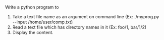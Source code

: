 Write a python program to

1. Take a text file name as an argument on command line (Ex: ./myprog.py --input /home/user/comp.txt)
2. Read a text file which has directory names in it (Ex: foo/1, bar/1/2)
3. Display the content.

